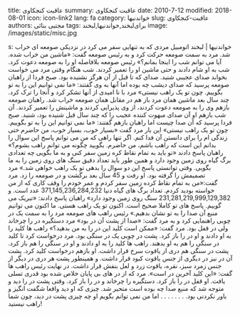 title: عاقبت کنجکاوی
summary: عاقبت کنجکاوی
date: 2010-7-12
modified: 2018-08-01
icon:  icon-link2
lang: fa
category: خواندنیها
slug: عاقبت-کنجکاوی
authors: مجتبی بنائی
tags: برای‌لبخند,خواندنیها,لبخند
image: /images/static/misc.jpg

s: خواندنیها | لبخند     اتومبیل مردی که به تنهایی سفر می کرد در نزدیکی صومعه ای خراب شد. مرد به سمت صومعه حرکت کرد و به رئیس صومعه گفت: «ماشین من خراب شده. آیا می توانم شب را اینجا بمانم؟»  رئیس صومعه بلافاصله او را به صومعه دعوت کرد. شب به او شام دادند و حتی ماشین او را تعمیر کردند. شب هنگام وقتی مرد می خواست بخوابد صدای عجیبی شنید. صدای که تا قبل از آن هرگز نشنیده بود. صبح فردا از راهبان صومعه پرسید که صدای دیشب چه بوده اما آنها به وی گفتند: «ما نمی توانیم این را به تو بگوییم. چون تو یک راهب نیستی»  مرد با نا امیدی از آنها تشکر کرد و آنجا را ترک کرد.  چند سال بعد ماشین همان مرد باز هم در مقابل همان صومعه خراب شد.  راهبان صومعه بازهم وی را به صومعه دعوت کردند، از وی پذیرایی کردند و ماشینش را تعمیر کردند. آن شب بازهم او آن صدای مبهوت کننده عجیب را که چند سال قبل شنیده بود، شنید.  صبح فردا پرسید که آن صدا چیست اما راهبان بازهم گفتند: «ما نمی توانیم این را به تو بگوییم. چون تو یک راهب نیستی»  این بار مرد گفت «بسیار خوب، بسیار خوب، من حاضرم حتی زندگی ام را برای دانستن آن فدا کنم. اگر تنها راهی که من می توانم پاسخ این سوال را بدانم این است که راهب باشم، من حاضرم. بگویید چگونه می توانم راهب بشوم؟»  راهبان پاسخ دادند «تو باید به تمام نقاط کره زمین سفر کنی و به ما بگویی چه تعدادی برگ گیاه روی زمین وجود دارد و همین طور باید تعداد دقیق سنگ های روی زمین را به ما بگویی. وقتی توانستی پاسخ این دو سوال را بدهی تو یک راهب خواهی شد.»  مرد تصمیمش را گرفته بود. او رفت و 45 سال بعد برگشت و در صومعه را زد.  مرد گفت:‌«من به تمام نقاط کرده زمین سفر کردم و عمر خودم را وقف کاری که از من خواسته بودید کردم. تعداد برگ های گیاه دنیا 371,145,236,284,232 عدد است. و 231,281,219,999,129,382 سنگ روی زمین وجود دارد»  راهبان پاسخ دادند: «تبریک می گوییم. پاسخ های تو کاملا صحیح است. اکنون تو یک راهب هستی. ما اکنون می توانیم منبع آن صدا را به تو نشان بدهیم.»  رئیس راهب های صومعه مرد را به سمت یک در چوبی راهنمایی کرد و به مرد گفت: «صدا از پشت آن در بود»  مرد دستگیره در را چرخاند ولی در قفل بود. مرد گفت: «ممکن است کلید این در را به من بدهید؟»  راهب ها کلید را به او دادند و او در را باز کرد.  پشت در چوبی یک در سنگی بود. مرد درخواست کرد تا کلید در سنگی را هم به او بدهند.  راهب ها کلید را به او دادند و او در سنگی را هم باز کرد. پشت در سنگی هم دری از یاقوت سرخ قرار داشت. او بازهم درخواست کلید کرد.  پشت آن در نیز در دیگری از جنس یاقوت کبود قرار داشت.  و همینطور پشت هر دری در دیگر از جنس زمرد سبز، نقره، یاقوت زرد و لعل بنفش قرار داشت.  در نهایت رئیس راهب ها گفت: «این کلید آخرین در است». مرد که از در های بی پایان خلاص شده بود قدری تسلی یافت. او قفل در را باز کرد. دستگیره را چرخاند و در را باز کرد. وقتی پشت در را دید و متوجه شد که منبع صدا چه بوده است متحیر شد. چیزی که او دید واقعا شگفت انگیز و باور نکردنی بود.  .  .  .  .  .  .  .   اما من نمی توانم بگویم او چه چیزی پشت در دید، چون شما راهب نیستید!